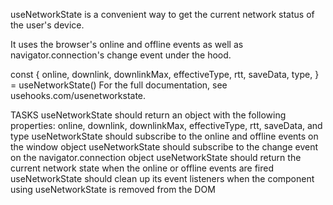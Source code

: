 useNetworkState is a convenient way to get the current network status of the user's device.

It uses the browser's online and offline events as well as navigator.connection's change event under the hood.

const { 
  online,
  downlink,
  downlinkMax,
  effectiveType,
  rtt,
  saveData,
  type,
} = useNetworkState()
For the full documentation, see usehooks.com/usenetworkstate.

TASKS
useNetworkState should return an object with the following properties: online, downlink, downlinkMax, effectiveType, rtt, saveData, and type
useNetworkState should subscribe to the online and offline events on the window object
useNetworkState should subscribe to the change event on the navigator.connection object
useNetworkState should return the current network state when the online or offline events are fired
useNetworkState should clean up its event listeners when the component using useNetworkState is removed from the DOM